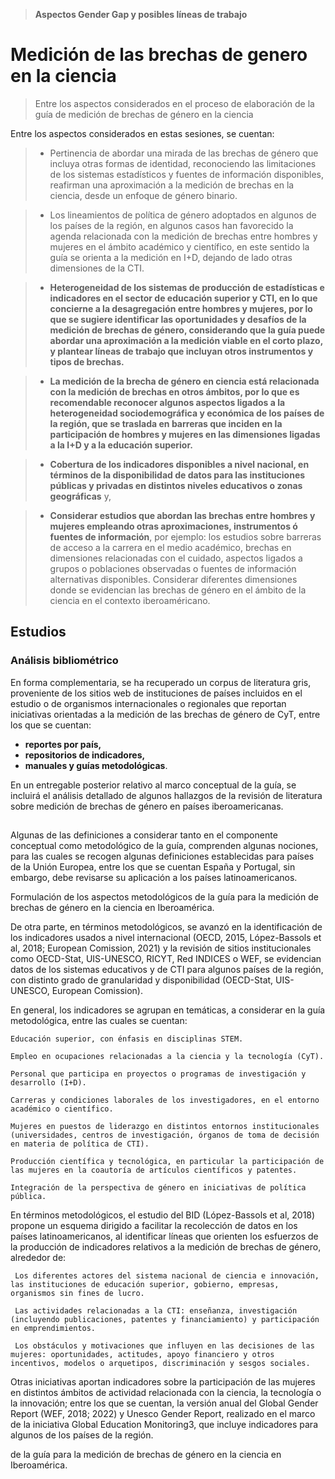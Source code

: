 > **Aspectos Gender Gap y posibles líneas de trabajo**

# **Medición de las brechas de genero en la ciencia**

> Entre los aspectos considerados en el proceso de elaboración de la guía de medición de brechas de género en la ciencia   

Entre los aspectos considerados en estas sesiones, se cuentan:  

> - Pertinencia de abordar una mirada de las brechas de género que incluya otras formas de identidad, reconociendo las limitaciones de los sistemas estadísticos y fuentes de información disponibles, reafirman una aproximación a la medición de brechas en la ciencia, desde un enfoque de género binario.  

> - Los lineamientos de política de género adoptados en algunos de los países de la región, en algunos casos han favorecido la agenda relacionada con la medición de brechas entre hombres y mujeres en el ámbito académico y científico, en este sentido la guía se orienta a la medición en I+D, dejando de lado otras dimensiones de la CTI.  

> - **Heterogeneidad de los sistemas de producción de estadísticas e indicadores en el sector de educación superior y CTI, en lo que concierne a la desagregación entre hombres y mujeres, por lo que se sugiere identificar las oportunidades y desafíos de la medición de brechas de género, considerando que la guía puede abordar una aproximación a la medición viable en el corto plazo, y plantear líneas de trabajo que incluyan otros instrumentos y tipos de brechas.**  

> - **La medición de la brecha de género en ciencia está relacionada con la medición de brechas en otros ámbitos, por lo que es recomendable reconocer algunos aspectos ligados a la heterogeneidad sociodemográfica y económica de los países de la región, que se traslada en barreras que inciden en la participación de hombres y mujeres en las dimensiones ligadas a la I+D y a la educación superior.**  

> - **Cobertura de los indicadores disponibles a nivel nacional, en términos de la disponibilidad de datos para las instituciones públicas y privadas en distintos niveles educativos o zonas geográficas** y,    

> - **Considerar estudios que abordan las brechas entre hombres y mujeres empleando otras aproximaciones, instrumentos ó fuentes de información**, por ejemplo: los estudios sobre barreras de acceso a la carrera en el medio académico, brechas en dimensiones relacionadas con el cuidado, aspectos ligados a grupos o poblaciones observadas o fuentes de información alternativas disponibles. Considerar diferentes dimensiones donde se evidencian las brechas de género en el ámbito de la ciencia en el contexto iberoaméricano. 

## **Estudios**
### **Análisis bibliométrico**
 En forma complementaria, se ha recuperado un corpus de literatura gris, proveniente de los sitios web de instituciones de países incluidos en el estudio o de organismos internacionales o regionales que reportan iniciativas orientadas a la medición de las brechas de género de CyT, entre los que se cuentan:
 - **reportes por país,** 
 - **repositorios de indicadores,** 
 - **manuales y guías metodológicas**.  

 En un entregable posterior relativo al marco conceptual de la guía, se incluirá el análisis detallado de algunos hallazgos de la revisión de literatura sobre medición de brechas de género en países iberoamericanas. 

 ##
 Algunas de las definiciones a considerar tanto en el componente conceptual como metodológico de la guía, comprenden algunas nociones, para las cuales se recogen algunas definiciones establecidas para países de la Unión Europea, entre los que se cuentan España y Portugal, sin embargo, debe revisarse su aplicación a los países latinoamericanos.   

Formulación de los aspectos metodológicos de la guía para la medición de brechas de género en la ciencia en Iberoamérica.  

De otra parte, en términos metodológicos, se avanzó en la identificación de los indicadores usados a nivel internacional (OECD, 2015, López-Bassols et al, 2018; European Comission, 2021) y la revisión de sitios institucionales como OECD-Stat, UIS-UNESCO, RICYT, Red INDICES o WEF, se evidencian datos de los sistemas educativos y de CTI para algunos países de la región, con distinto grado de granularidad y disponibilidad (OECD-Stat, UIS-UNESCO, European Comission).   

En general, los indicadores se agrupan en temáticas, a considerar en la guía metodológica, entre las cuales se cuentan:  

    Educación superior, con énfasis en disciplinas STEM.  

    Empleo en ocupaciones relacionadas a la ciencia y la tecnología (CyT).  

    Personal que participa en proyectos o programas de investigación y desarrollo (I+D).  

    Carreras y condiciones laborales de los investigadores, en el entorno académico o científico.  

    Mujeres en puestos de liderazgo en distintos entornos institucionales (universidades, centros de investigación, órganos de toma de decisión en materia de política de CTI).  

    Producción científica y tecnológica, en particular la participación de las mujeres en la coautoría de artículos científicos y patentes.  

    Integración de la perspectiva de género en iniciativas de política pública.  

En términos metodológicos, el estudio del BID (López-Bassols et al, 2018) propone un esquema dirigido a facilitar la recolección de datos en los países latinoamericanos, al identificar líneas que orienten los esfuerzos de la producción de indicadores relativos a la medición de brechas de género, alrededor de:   

     Los diferentes actores del sistema nacional de ciencia e innovación, las instituciones de educación superior, gobierno, empresas, organismos sin fines de lucro.  

     Las actividades relacionadas a la CTI: enseñanza, investigación (incluyendo publicaciones, patentes y financiamiento) y participación en emprendimientos.  

     Los obstáculos y motivaciones que influyen en las decisiones de las mujeres: oportunidades, actitudes, apoyo financiero y otros incentivos, modelos o arquetipos, discriminación y sesgos sociales.  

  

Otras iniciativas aportan indicadores sobre la participación de las mujeres en distintos ámbitos de actividad relacionada con la ciencia, la tecnología o la innovación; entre los que se cuentan, la versión anual del Global Gender Report (WEF, 2018; 2022) y Unesco Gender Report, realizado en el marco de la iniciativa Global Education Monitoring3, que incluye indicadores para algunos de los países de la región. 

de la guía para la medición de brechas de género en la ciencia en Iberoamérica. 